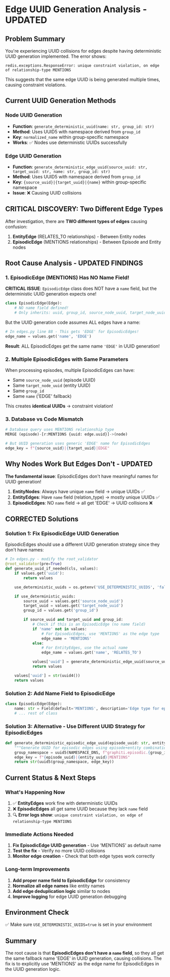 # Edge UUID Generation Analysis - UPDATED

## Problem Summary

You're experiencing UUID collisions for edges despite having deterministic UUID generation implemented. The error shows:

```
redis.exceptions.ResponseError: unique constraint violation, on edge of relationship-type MENTIONS
```

This suggests that the same edge UUID is being generated multiple times, causing constraint violations.

## Current UUID Generation Methods

### Node UUID Generation
- **Function**: `generate_deterministic_uuid(name: str, group_id: str)`
- **Method**: Uses UUID5 with namespace derived from `group_id`
- **Key**: `normalized_name` within group-specific namespace
- **Works**: ✅ Nodes use deterministic UUIDs successfully

### Edge UUID Generation
- **Function**: `generate_deterministic_edge_uuid(source_uuid: str, target_uuid: str, name: str, group_id: str)`
- **Method**: Uses UUID5 with namespace derived from `group_id`
- **Key**: `{source_uuid}|{target_uuid}|{name}` within group-specific namespace
- **Issue**: ❌ Causing UUID collisions

## CRITICAL DISCOVERY: Two Different Edge Types

After investigation, there are **TWO different types of edges** causing confusion:

1. **EntityEdge** (RELATES_TO relationships) - Between Entity nodes
2. **EpisodicEdge** (MENTIONS relationships) - Between Episode and Entity nodes

## Root Cause Analysis - UPDATED FINDINGS

### 1. EpisodicEdge (MENTIONS) Has NO Name Field!
**CRITICAL ISSUE**: `EpisodicEdge` class does NOT have a `name` field, but the deterministic UUID generation expects one!

```python
class EpisodicEdge(Edge):
    # NO name field defined!
    # Only inherits: uuid, group_id, source_node_uuid, target_node_uuid, created_at
```

But the UUID generation code assumes ALL edges have a name:
```python
# In edges.py line 88 - This gets 'EDGE' for EpisodicEdges!
edge_name = values.get('name', 'EDGE')
```

**Result**: ALL EpisodicEdges get the same name `'EDGE'` in UUID generation!

### 2. Multiple EpisodicEdges with Same Parameters
When processing episodes, multiple EpisodicEdges can have:
- Same `source_node_uuid` (episode UUID)
- Same `target_node_uuid` (entity UUID)
- Same `group_id`
- Same `name` ('EDGE' fallback)

This creates **identical UUIDs** → constraint violation!

### 3. Database vs Code Mismatch
```python
# Database query uses MENTIONS relationship type
MERGE (episode)-[r:MENTIONS {uuid: edge.uuid}]->(node)

# But UUID generation uses generic 'EDGE' name for EpisodicEdges
edge_key = f"{source_uuid}|{target_uuid}|EDGE"
```

## Why Nodes Work But Edges Don't - UPDATED

**The fundamental issue**: EpisodicEdges don't have meaningful names for UUID generation!

1. **EntityNodes**: Always have unique `name` field → unique UUIDs ✅
2. **EntityEdges**: Have `name` field (relation_type) → mostly unique UUIDs ✅
3. **EpisodicEdges**: NO `name` field → all get 'EDGE' → UUID collisions ❌

## CORRECTED Solutions

### Solution 1: Fix EpisodicEdge UUID Generation
EpisodicEdges should use a different UUID generation strategy since they don't have names:

```python
# In edges.py - modify the root_validator
@root_validator(pre=True)
def generate_uuid_if_needed(cls, values):
    if values.get('uuid'):
        return values

    use_deterministic_uuids = os.getenv('USE_DETERMINISTIC_UUIDS', 'false').lower() == 'true'

    if use_deterministic_uuids:
        source_uuid = values.get('source_node_uuid')
        target_uuid = values.get('target_node_uuid')
        group_id = values.get('group_id')

        if source_uuid and target_uuid and group_id:
            # Check if this is an EpisodicEdge (no name field)
            if 'name' not in values:
                # For EpisodicEdges, use 'MENTIONS' as the edge type
                edge_name = 'MENTIONS'
            else:
                # For EntityEdges, use the actual name
                edge_name = values.get('name', 'RELATES_TO')

            values['uuid'] = generate_deterministic_edge_uuid(source_uuid, target_uuid, edge_name, group_id)
            return values

    values['uuid'] = str(uuid4())
    return values
```

### Solution 2: Add Name Field to EpisodicEdge
```python
class EpisodicEdge(Edge):
    name: str = Field(default='MENTIONS', description='Edge type for episodic relationships')
    # ... rest of class
```

### Solution 3: Alternative - Use Different UUID Strategy for EpisodicEdges
```python
def generate_deterministic_episodic_edge_uuid(episode_uuid: str, entity_uuid: str, group_id: str) -> str:
    """Generate UUID for episodic edges using episode+entity combination"""
    group_namespace = uuid5(NAMESPACE_DNS, f"graphiti.episodic.{group_id}")
    edge_key = f"{episode_uuid}|{entity_uuid}|MENTIONS"
    return str(uuid5(group_namespace, edge_key))
```

## Current Status & Next Steps

### What's Happening Now
1. ✅ **EntityEdges** work fine with deterministic UUIDs
2. ❌ **EpisodicEdges** all get same UUID because they lack `name` field
3. 🔍 **Error logs show**: `unique constraint violation, on edge of relationship-type MENTIONS`

### Immediate Actions Needed
1. **Fix EpisodicEdge UUID generation** - Use 'MENTIONS' as default name
2. **Test the fix** - Verify no more UUID collisions
3. **Monitor edge creation** - Check that both edge types work correctly

### Long-term Improvements
1. **Add proper name field to EpisodicEdge** for consistency
2. **Normalize all edge names** like entity names
3. **Add edge deduplication logic** similar to nodes
4. **Improve logging** for edge UUID generation debugging

## Environment Check
✅ Make sure `USE_DETERMINISTIC_UUIDS=true` is set in your environment

## Summary
The root cause is that **EpisodicEdges don't have a `name` field**, so they all get the same fallback name 'EDGE' in UUID generation, causing collisions. The fix is to explicitly use 'MENTIONS' as the edge name for EpisodicEdges in the UUID generation logic.
